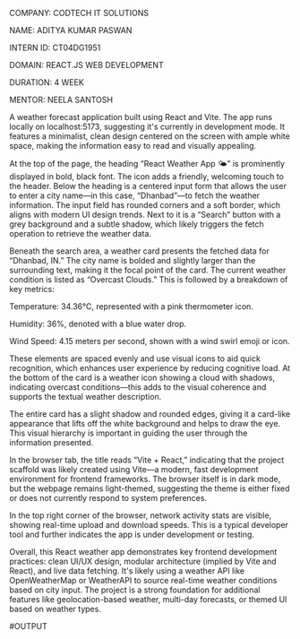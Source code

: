 COMPANY: CODTECH IT SOLUTIONS

NAME: ADITYA KUMAR PASWAN

INTERN ID: CT04DG1951

DOMAIN: REACT.JS WEB DEVELOPMENT

DURATION: 4 WEEK

MENTOR: NEELA SANTOSH

A weather forecast application built using React and Vite. The app runs locally on localhost:5173, suggesting it's currently in development mode. It features a minimalist, clean design centered on the screen with ample white space, making the information easy to read and visually appealing.

At the top of the page, the heading “React Weather App 🌤️” is prominently displayed in bold, black font. The icon adds a friendly, welcoming touch to the header. Below the heading is a centered input form that allows the user to enter a city name—in this case, “Dhanbad”—to fetch the weather information. The input field has rounded corners and a soft border, which aligns with modern UI design trends. Next to it is a “Search” button with a grey background and a subtle shadow, which likely triggers the fetch operation to retrieve the weather data.

Beneath the search area, a weather card presents the fetched data for “Dhanbad, IN.” The city name is bolded and slightly larger than the surrounding text, making it the focal point of the card. The current weather condition is listed as “Overcast Clouds.” This is followed by a breakdown of key metrics:

Temperature: 34.36°C, represented with a pink thermometer icon.

Humidity: 36%, denoted with a blue water drop.

Wind Speed: 4.15 meters per second, shown with a wind swirl emoji or icon.

These elements are spaced evenly and use visual icons to aid quick recognition, which enhances user experience by reducing cognitive load. At the bottom of the card is a weather icon showing a cloud with shadows, indicating overcast conditions—this adds to the visual coherence and supports the textual weather description.

The entire card has a slight shadow and rounded edges, giving it a card-like appearance that lifts off the white background and helps to draw the eye. This visual hierarchy is important in guiding the user through the information presented.

In the browser tab, the title reads “Vite + React,” indicating that the project scaffold was likely created using Vite—a modern, fast development environment for frontend frameworks. The browser itself is in dark mode, but the webpage remains light-themed, suggesting the theme is either fixed or does not currently respond to system preferences.

In the top right corner of the browser, network activity stats are visible, showing real-time upload and download speeds. This is a typical developer tool and further indicates the app is under development or testing.

Overall, this React weather app demonstrates key frontend development practices: clean UI/UX design, modular architecture (implied by Vite and React), and live data fetching. It's likely using a weather API like OpenWeatherMap or WeatherAPI to source real-time weather conditions based on city input. The project is a strong foundation for additional features like geolocation-based weather, multi-day forecasts, or themed UI based on weather types.

#OUTPUT
